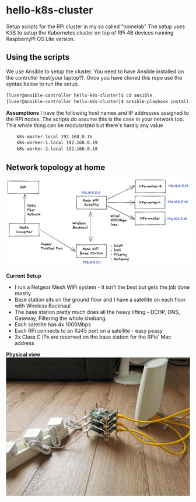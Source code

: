 # hello-k8s-cluster
Setup scripts for the RPi cluster in my so called "homelab"
The setup uses K3S to setup the Kubernetes cluster on top of RPi 4B devices running RaspberryPi OS Lite version.

## Using the scripts
We use Ansible to setup the cluster. You need to have Ansible installed on the controller host(your laptop?).
Once you have cloned this repo use the syntax below to run the setup.
```bash
[luser@ansible-controller hello-k8s-cluster]$ cd ansible
[luser@ansible-controller hello-k8s-cluster]$ ansible-playbook install-k3s-cluster.yml
```

**Assumptions**
I have the following host names and IP addresses assigned to the RPi nodes. The scripts do assume this is the case in your network too.
This whole thing can be modularized but there's hardly any value
```bash
    k8s-master.local 192.168.0.16
    k8s-worker-1.local 192.168.0.19
    k8s-worker-2.local 192.168.0.18
```

## Network topology at home

![Network topology](assets/network-topology.png)

**Current Setup**
* I run a Netgear Mesh WiFi system - It isn't the best but gets the job done mostly
* Base station sits on the ground floor and I have a satellite on each floor with Wireless Backhaul
* The base station pretty much does all the heavy lifting - DCHP, DNS, Gateway, Filtering the whole shebang.
* Each satellite has 4x 1000Mbps 
* Each RPi connects to an RJ45 port on a satellite - easy peasy
* 3x Class C IPs are reserved on the base station for the RPis' Mac address 

**Physical view**
![Physical view](assets/rpi-physical-view.jpg)
